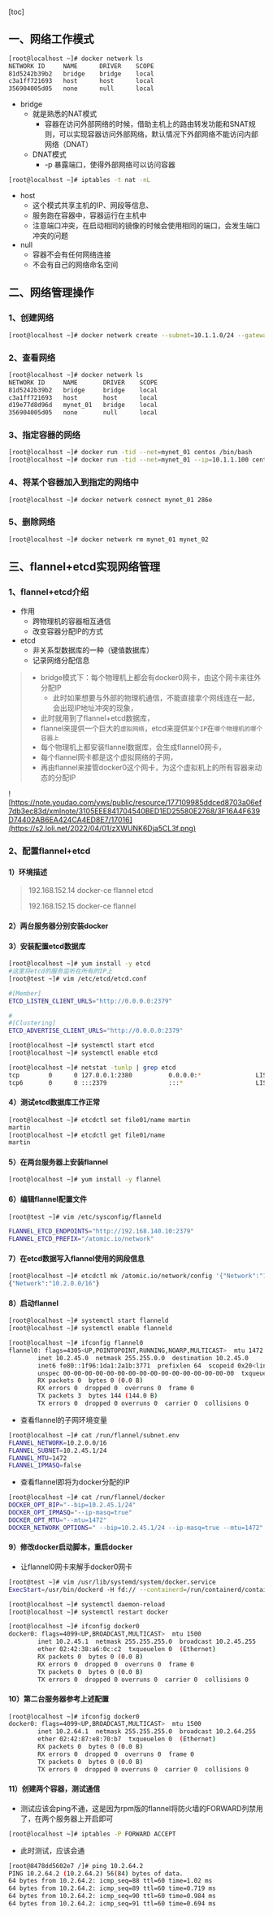 [toc]

## 一、网络工作模式

```bash
[root@localhost ~]# docker network ls 
NETWORK ID     NAME      DRIVER    SCOPE
81d5242b39b2   bridge    bridge    local
c3a1ff721693   host      host      local
356904005d05   none      null      local
```

* bridge
  * 就是熟悉的NAT模式
    * 容器在访问外部网络的时候，借助主机上的路由转发功能和SNAT规则，可以实现容器访问外部网络，默认情况下外部网络不能访问内部网络（DNAT）
  * DNAT模式
    * -p 暴露端口，使得外部网络可以访问容器

```bash
[root@localhost ~]# iptables -t nat -nL
```

* host
  * 这个模式共享主机的IP、网段等信息、
  * 服务跑在容器中，容器运行在主机中
  * 注意端口冲突，在启动相同的镜像的时候会使用相同的端口，会发生端口冲突的问题
* null
  * 容器不会有任何网络连接
  * 不会有自己的网络命名空间

## 二、网络管理操作

### 1、创建网络

```bash
[root@localhost ~]# docker network create --subnet=10.1.1.0/24 --gateway=10.1.1.254 mynet_01
```

### 2、查看网络

```bash
[root@localhost ~]# docker network ls 
NETWORK ID     NAME       DRIVER    SCOPE
81d5242b39b2   bridge     bridge    local
c3a1ff721693   host       host      local
d19e77d8d96d   mynet_01   bridge    local
356904005d05   none       null      local
```

### 3、指定容器的网络

```bash
[root@localhost ~]# docker run -tid --net=mynet_01 centos /bin/bash
[root@localhost ~]# docker run -tid --net=mynet_01 --ip=10.1.1.100 centos /bin/bash
```

### 4、将某个容器加入到指定的网络中

```bash
[root@localhost ~]# docker network connect mynet_01 286e
```

### 5、删除网络

```bash
[root@localhost ~]# docker network rm mynet_01 mynet_02  	
```

## 三、flannel+etcd实现网络管理

### 1、flannel+etcd介绍

* 作用
  * 跨物理机的容器相互通信
  * 改变容器分配IP的方式
* etcd
  * 非关系型数据库的一种（键值数据库）
  * 记录网络分配信息

> * bridge模式下：每个物理机上都会有docker0网卡，由这个网卡来往外分配IP
>   * 此时如果想要与外部的物理机通信，不能直接拿个网线连在一起，会出现IP地址冲突的现象，
> * 此时就用到了flannel+etcd数据库，
> * flannel来提供一个巨大的`虚拟网络`，etcd来提供`某个IP`在`哪个物理机的哪个容器上`
> * 每个物理机上都安装flannel数据库，会生成flannel0网卡，
> * 每个flannel网卡都是这个虚拟网络的子网，
> * 再由flannel来接管docker0这个网卡，为这个虚拟机上的所有容器来动态的分配IP

![https://note.youdao.com/yws/public/resource/177109985ddced8703a06ef7db3ec83d/xmlnote/3105EEE841704540BED1ED25580E2768/3F16A4F639D74402AB6EA424CA4ED8E7/17016](https://s2.loli.net/2022/04/01/zXWUNK6Dja5CL3f.png)

### 2、配置flannel+etcd

#### 1）环境描述

> 192.168.152.14     docker-ce  flannel   etcd
>
> 192.168.152.15		docker-ce flannel

#### 2）两台服务器分别安装docker

#### 3）安装配置etcd数据库

```bash
[root@localhost ~]# yum install -y etcd 
#这里将etcd的服务监听在所有的IP上
[root@test ~]# vim /etc/etcd/etcd.conf 

#[Member]
ETCD_LISTEN_CLIENT_URLS="http://0.0.0.0:2379"

#
#[Clustering]
ETCD_ADVERTISE_CLIENT_URLS="http://0.0.0.0:2379"
```

```bash
[root@localhost ~]# systemctl start etcd
[root@localhost ~]# systemctl enable etcd

[root@localhost ~]# netstat -tunlp | grep etcd
tcp        0      0 127.0.0.1:2380          0.0.0.0:*               LISTEN      12521/etcd          
tcp6       0      0 :::2379                 :::*                    LISTEN      12521/etcd     
```

#### 4）测试etcd数据库工作正常

```bash
[root@localhost ~]# etcdctl set file01/name martin
martin
[root@localhost ~]# etcdctl get file01/name
martin
```

#### 5）在两台服务器上安装flannel

```bash
[root@localhost ~]# yum install -y flannel
```

#### 6）编辑flannel配置文件

```bash
[root@test ~]# vim /etc/sysconfig/flanneld 

FLANNEL_ETCD_ENDPOINTS="http://192.168.140.10:2379"
FLANNEL_ETCD_PREFIX="/atomic.io/network"  
```

#### 7）在etcd数据写入flannel使用的网段信息

```bash
[root@localhost ~]# etcdctl mk /atomic.io/network/config '{"Network":"10.2.0.0/16"}'
{"Network":"10.2.0.0/16"}
```

#### 8）启动flannel

```bash
[root@localhost ~]# systemctl start flanneld
[root@localhost ~]# systemctl enable flanneld
```

```bash
[root@localhost ~]# ifconfig flannel0
flannel0: flags=4305<UP,POINTOPOINT,RUNNING,NOARP,MULTICAST>  mtu 1472
        inet 10.2.45.0  netmask 255.255.0.0  destination 10.2.45.0
        inet6 fe80::1f96:1da1:2a1b:3771  prefixlen 64  scopeid 0x20<link>
        unspec 00-00-00-00-00-00-00-00-00-00-00-00-00-00-00-00  txqueuelen 500  (UNSPEC)
        RX packets 0  bytes 0 (0.0 B)
        RX errors 0  dropped 0  overruns 0  frame 0
        TX packets 3  bytes 144 (144.0 B)
        TX errors 0  dropped 0 overruns 0  carrier 0  collisions 0
```

* 查看flannel的子网环境变量

```bash
[root@localhost ~]# cat /run/flannel/subnet.env 
FLANNEL_NETWORK=10.2.0.0/16
FLANNEL_SUBNET=10.2.45.1/24
FLANNEL_MTU=1472
FLANNEL_IPMASQ=false
```

* 查看flannel即将为docker分配的IP

```bash
[root@localhost ~]# cat /run/flannel/docker 
DOCKER_OPT_BIP="--bip=10.2.45.1/24"
DOCKER_OPT_IPMASQ="--ip-masq=true"
DOCKER_OPT_MTU="--mtu=1472"
DOCKER_NETWORK_OPTIONS=" --bip=10.2.45.1/24 --ip-masq=true --mtu=1472"
```

#### 9）修改docker启动脚本，重启docker

* 让flannel0网卡来解手docker0网卡

```bash
[root@test ~]# vim /usr/lib/systemd/system/docker.service 
ExecStart=/usr/bin/dockerd -H fd:// --containerd=/run/containerd/containerd.sock $DOCKER_NETWORK_OPTIONS
```

```bash
[root@localhost ~]# systemctl daemon-reload
[root@localhost ~]# systemctl restart docker
```

```bash
[root@localhost ~]# ifconfig docker0
docker0: flags=4099<UP,BROADCAST,MULTICAST>  mtu 1500
        inet 10.2.45.1  netmask 255.255.255.0  broadcast 10.2.45.255
        ether 02:42:38:a6:0c:c2  txqueuelen 0  (Ethernet)
        RX packets 0  bytes 0 (0.0 B)
        RX errors 0  dropped 0  overruns 0  frame 0
        TX packets 0  bytes 0 (0.0 B)
        TX errors 0  dropped 0 overruns 0  carrier 0  collisions 0
```

#### 10）第二台服务器参考上述配置

```bash
[root@localhost ~]# ifconfig docker0
docker0: flags=4099<UP,BROADCAST,MULTICAST>  mtu 1500
        inet 10.2.64.1  netmask 255.255.255.0  broadcast 10.2.64.255
        ether 02:42:87:e8:70:b7  txqueuelen 0  (Ethernet)
        RX packets 0  bytes 0 (0.0 B)
        RX errors 0  dropped 0  overruns 0  frame 0
        TX packets 0  bytes 0 (0.0 B)
        TX errors 0  dropped 0 overruns 0  carrier 0  collisions 0
```

#### 11）创建两个容器，测试通信

* 测试应该会ping不通，这是因为rpm版的flannel将防火墙的FORWARD列禁用了，在两个服务器上开启即可

```bash
[root@localhost ~]# iptables -P FORWARD ACCEPT
```

* 此时测试，应该会通

```bash
[root@8478dd5602e7 /]# ping 10.2.64.2
PING 10.2.64.2 (10.2.64.2) 56(84) bytes of data.
64 bytes from 10.2.64.2: icmp_seq=88 ttl=60 time=1.02 ms
64 bytes from 10.2.64.2: icmp_seq=89 ttl=60 time=0.719 ms
64 bytes from 10.2.64.2: icmp_seq=90 ttl=60 time=0.984 ms
64 bytes from 10.2.64.2: icmp_seq=91 ttl=60 time=0.694 ms
```

